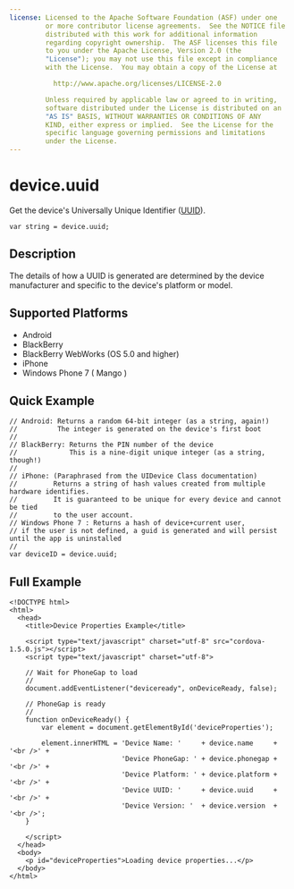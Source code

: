 ```yaml
---
license: Licensed to the Apache Software Foundation (ASF) under one
         or more contributor license agreements.  See the NOTICE file
         distributed with this work for additional information
         regarding copyright ownership.  The ASF licenses this file
         to you under the Apache License, Version 2.0 (the
         "License"); you may not use this file except in compliance
         with the License.  You may obtain a copy of the License at

           http://www.apache.org/licenses/LICENSE-2.0

         Unless required by applicable law or agreed to in writing,
         software distributed under the License is distributed on an
         "AS IS" BASIS, WITHOUT WARRANTIES OR CONDITIONS OF ANY
         KIND, either express or implied.  See the License for the
         specific language governing permissions and limitations
         under the License.
---
```


device.uuid
===========

Get the device's Universally Unique Identifier ([UUID](http://en.wikipedia.org/wiki/Universally_Unique_Identifier)).

    var string = device.uuid;
    
Description
-----------

The details of how a UUID is generated are determined by the device manufacturer and specific to the device's platform or model.

Supported Platforms
-------------------

- Android
- BlackBerry
- BlackBerry WebWorks (OS 5.0 and higher)
- iPhone
- Windows Phone 7 ( Mango )

Quick Example
-------------

    // Android: Returns a random 64-bit integer (as a string, again!)
    //          The integer is generated on the device's first boot
    //
    // BlackBerry: Returns the PIN number of the device
    //             This is a nine-digit unique integer (as a string, though!)
    //
    // iPhone: (Paraphrased from the UIDevice Class documentation)
    //         Returns a string of hash values created from multiple hardware identifies.
    //         It is guaranteed to be unique for every device and cannot be tied
    //         to the user account.
    // Windows Phone 7 : Returns a hash of device+current user, 
    // if the user is not defined, a guid is generated and will persist until the app is uninstalled
    // 
    var deviceID = device.uuid;

Full Example
------------

    <!DOCTYPE html>
    <html>
      <head>
        <title>Device Properties Example</title>

        <script type="text/javascript" charset="utf-8" src="cordova-1.5.0.js"></script>
        <script type="text/javascript" charset="utf-8">

        // Wait for PhoneGap to load
        //
        document.addEventListener("deviceready", onDeviceReady, false);

        // PhoneGap is ready
        //
        function onDeviceReady() {
            var element = document.getElementById('deviceProperties');
    
            element.innerHTML = 'Device Name: '     + device.name     + '<br />' + 
                                'Device PhoneGap: ' + device.phonegap + '<br />' + 
                                'Device Platform: ' + device.platform + '<br />' + 
                                'Device UUID: '     + device.uuid     + '<br />' + 
                                'Device Version: '  + device.version  + '<br />';
        }

        </script>
      </head>
      <body>
        <p id="deviceProperties">Loading device properties...</p>
      </body>
    </html>